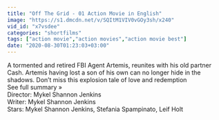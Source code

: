 ```yaml
---
title: "Off The Grid - 01 Action Movie in English"
image: "https://s1.dmcdn.net/v/SQItM1VIV0vGOy3sh/x240"
vid_id: "x7vsdee"
categories: "shortfilms"
tags: ["action movie","action movies","action movie best"]
date: "2020-08-30T01:23:03+03:00"
---
```

A tormented and retired FBI Agent Artemis, reunites with his old partner Cash. Artemis having lost a son of his own can no longer hide in the shadows. Don’t miss this explosion tale of love and redemption  <br>See full summary »  <br>Director: Mykel Shannon Jenkins  <br>Writer: Mykel Shannon Jenkins  <br>Stars: Mykel Shannon Jenkins, Stefania Spampinato, Leif Holt   <br>
